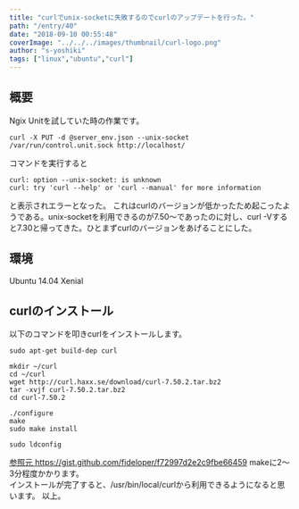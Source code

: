 ```yaml
---
title: "curlでunix-socketに失敗するのでcurlのアップデートを行った。"
path: "/entry/40"
date: "2018-09-10 00:55:48"
coverImage: "../../../images/thumbnail/curl-logo.png"
author: "s-yoshiki"
tags: ["linux","ubuntu","curl"]
---
```


## 概要

Ngix Unitを試していた時の作業です。

```shell
curl -X PUT -d @server_env.json --unix-socket /var/run/control.unit.sock http://localhost/
```

コマンドを実行すると

```shell
curl: option --unix-socket: is unknown
curl: try 'curl --help' or 'curl --manual' for more information
```

と表示されエラーとなった。
これはcurlのバージョンが低かったため起こったようである。unix-socketを利用できるのが7.50〜であったのに対し、curl -Vすると7.30と帰ってきた。ひとまずcurlのバージョンをあげることにした。

## 環境

Ubuntu 14.04 Xenial

## curlのインストール

以下のコマンドを叩きcurlをインストールします。

```shell
sudo apt-get build-dep curl

mkdir ~/curl
cd ~/curl
wget http://curl.haxx.se/download/curl-7.50.2.tar.bz2
tar -xvjf curl-7.50.2.tar.bz2
cd curl-7.50.2

./configure
make
sudo make install

sudo ldconfig
```

<a href="https://gist.github.com/fideloper/f72997d2e2c9fbe66459"> 参照元 https://gist.github.com/fideloper/f72997d2e2c9fbe66459</a>
makeに2〜3分程度かかります。<br />インストールが完了すると、/usr/bin/local/curlから利用できるようになると思います。
以上。
